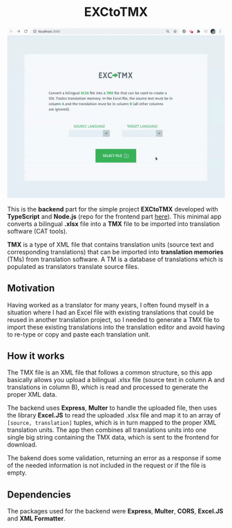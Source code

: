 <h1 align="center">EXCtoTMX</h1>

<p align="center"><img src="./readme/demo.gif" width="550"></p>

This is the **backend** part for the simple project **EXCtoTMX** developed with **TypeScript** and **Node.js** (repo for the frontend part <a href="https://github.com/edmundobiglia/exctotmx-frontend">here</a>). This minimal app converts a bilingual **.xlsx** file into a **TMX** file to be imported into translation software (CAT tools).

**TMX** is a type of XML file that contains translation units (source text and corresponding translations) that can be imported into **translation memories** (TMs) from translation software. A TM is a database of translations which is populated as translators translate source files.

## Motivation

Having worked as a translator for many years, I often found myself in a situation where I had an Excel file with existing translations that could be reused in another translation project, so I needed to generate a TMX file to import these existing translations into the translation editor and avoid having to re-type or copy and paste each translation unit.

## How it works

The TMX file is an XML file that follows a common structure, so this app basically allows you upload a bilingual .xlsx file (source text in column A and translations in column B), which is read and processed to generate the proper XML data.

The backend uses **Express**, **Multer** to handle the uploaded file, then uses the library **Excel.JS** to read the uploaded .xlsx file and map it to an array of `[source, translation]` tuples, which is in turn mapped to the proper XML translation units. The app then combines all translations units into one single big string containing the TMX data, which is sent to the frontend for download.

The bakend does some validation, returning an error as a response if some of the needed information is not included in the request or if the file is empty.

## Dependencies

The packages used for the backend were **Express**, **Multer**, **CORS**, **Excel.JS** and **XML Formatter**.
